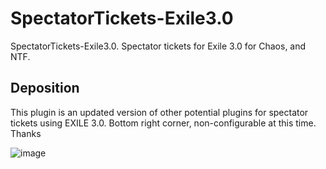 # SpectatorTickets-Exile3.0
SpectatorTickets-Exile3.0.
 Spectator tickets for Exile 3.0 for Chaos, and NTF.


## Deposition
This plugin is an updated version of other potential plugins for spectator tickets using EXILE 3.0. Bottom right corner, non-configurable at this time. Thanks


![image](https://user-images.githubusercontent.com/24619207/139356904-5ae4d803-3780-41fb-95f2-08493ba46d38.png)
